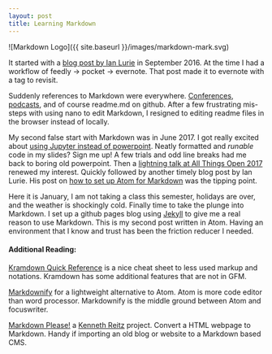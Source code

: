 ```yaml
---
layout: post
title: Learning Markdown
---
```


  ![Markdown Logo]({{ site.baseurl }}/images/markdown-mark.svg)

It started with a [blog post by Ian Lurie](https://www.portent.com/blog/copywriting/use-markdown-now.htm "Why I Use Markdown, & You Should Too") in September 2016. At the time I had a workflow of feedly -> pocket -> evernote. That post made it to evernote with a tag to revisit.

Suddenly references to Markdown were everywhere. [Conferences](https://pydata.org/carolinas2016/ "Pydata Carolinas"), [podcasts](https://www.podcastinit.com/episode-20-static-site-generators-with-justin-mayer-and-roberto-alsina/ "Podcast.__init__ - Static Site Generators..."), and of course readme.md on github. After a few frustrating mis-steps with using nano to edit Markdown, I resigned to editing readme files in the browser instead of locally.

My second false start with Markdown was in June 2017. I got really excited about [using Jupyter instead of powerpoint](https://medium.com/@mjspeck/presenting-code-using-jupyter-notebook-slides-a8a3c3b59d67 "Medium.com - Presenting Code Using Jupyter"). Neatly formatted and _runable_ code in my slides? Sign me up! A few trials and odd line breaks had me back to boring old powerpoint. Then a [lightning talk at All Things Open 2017](https://youtu.be/6Spfq_fcTTE "YouTube - Reveal.JS presentation hacks—Ryan Jarvinen") renewed my interest. Quickly followed by another timely blog post by Ian Lurie. His post on [how to set up Atom for Markdown](https://www.portent.com/blog/content-strategy/atom-markdown.htm "Portent Int - How to Set Up & Use Atom as a Markdown Editor") was the tipping point. 

Here it is January, I am not taking a class this semester, holidays are over, and the weather is shockingly cold. Finally time to take the plunge into Markdown. I set up a github pages blog using [Jekyll](/2018-1-16-why-jekyll.md "Why Jekyll?") to give me a real reason to use Markdown. This is my second post written in Atom. Having an environment that I know and trust has been the friction reducer I needed.

#### Additional Reading:

[Kramdown Quick Reference](https://kramdown.gettalong.org/quickref.html "Kramdown.com - Quick Ref") is a nice cheat sheet to less used markup and notations. Kramdown has some additional features that are not in GFM. 

[Markdownify](https://markdownify.js.org/ "Markdownify.org") for a lightweight alternative to Atom. Atom is more code editor than word processor. Markdownify is the middle ground between Atom and focuswriter. 

[Markdown Please!](http://markdownplease.com/ "Markdownplease.com") a [Kenneth Reitz](https://www.kennethreitz.org/) project. Convert a HTML webpage to Markdown. Handy if importing an old blog or website to a Markdown based CMS.

